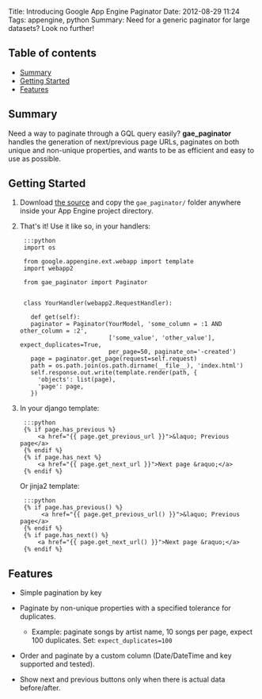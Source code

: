 Title: Introducing Google App Engine Paginator
Date: 2012-08-29 11:24
Tags: appengine, python
Summary: Need for a generic paginator for large datasets? Look no further!

## Table of contents

* [Summary](#summary)
* [Getting Started](#getting-started)
* [Features](#features)


## Summary

Need a way to paginate through a GQL query easily? __gae_paginator__ handles the generation of next/previous page URLs, paginates on both unique and non-unique properties, and wants to be as efficient and easy to use as possible.

## Getting Started

1. Download [the source](https://github.com/humble/gae_paginator) and copy the `gae_paginator/` folder anywhere inside your App Engine project directory.

2. That's it! Use it like so, in your handlers:

		:::python
		import os
		  
		from google.appengine.ext.webapp import template
		import webapp2
		
		from gae_paginator import Paginator
		
		
		class YourHandler(webapp2.RequestHandler):
		
		  def get(self):
		  paginator = Paginator(YourModel, 'some_column = :1 AND other_column = :2',
		                        ['some_value', 'other_value'], expect_duplicates=True,
		                        per_page=50, paginate_on='-created')
		  page = paginator.get_page(request=self.request)
		  path = os.path.join(os.path.dirname(__file__), 'index.html')
		  self.response.out.write(template.render(path, {
		    'objects': list(page),
		    'page': page,
		  })

3. In your django template:

		:::python
		{% if page.has_previous %}
			<a href="{{ page.get_previous_url }}">&laquo; Previous page</a>
		{% endif %}
		{% if page.has_next %}
			<a href="{{ page.get_next_url }}">Next page &raquo;</a>
		{% endif %}

	Or jinja2 template:

		:::python
		{% if page.has_previous() %}
			 <a href="{{ page.get_previous_url() }}">&laquo; Previous page</a>
		{% endif %}
		{% if page.has_next() %}
			<a href="{{ page.get_next_url() }}">Next page &raquo;</a>
		{% endif %}


## Features

* Simple pagination by key
* Paginate by non-unique properties with a specified tolerance for duplicates.

  * Example: paginate songs by artist name, 10 songs per page, expect 100 duplicates. Set: `expect_duplicates=100`
* Order and paginate by a custom column (Date/DateTime and key supported and tested).
* Show next and previous buttons only when there is actual data before/after.

